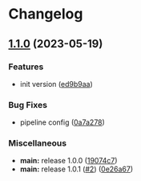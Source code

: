 # Changelog

## [1.1.0](https://github.com/livenessprobe/php-base-image/compare/v1.0.1...v1.1.0) (2023-05-19)


### Features

* init version ([ed9b9aa](https://github.com/livenessprobe/php-base-image/commit/ed9b9aa1f43b0520a5583e24b951d7ae9ab34daa))


### Bug Fixes

* pipeline config ([0a7a278](https://github.com/livenessprobe/php-base-image/commit/0a7a2782782139ec7dcd32df0c7f9e521bd333e0))


### Miscellaneous

* **main:** release 1.0.0 ([19074c7](https://github.com/livenessprobe/php-base-image/commit/19074c72777f28910c4418275155e455e0948927))
* **main:** release 1.0.1 ([#2](https://github.com/livenessprobe/php-base-image/issues/2)) ([0e26a67](https://github.com/livenessprobe/php-base-image/commit/0e26a678126f7d02ab376446a0126c856692d905))
